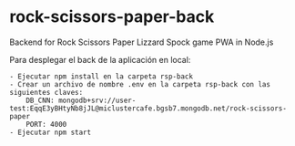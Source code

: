 # rock-scissors-paper-back

Backend for Rock Scissors Paper Lizzard Spock game PWA in Node.js

Para desplegar el back de la aplicación en local:

    - Ejecutar npm install en la carpeta rsp-back
    - Crear un archivo de nombre .env en la carpeta rsp-back con las siguientes claves:
        DB_CNN: mongodb+srv://user-test:EqqE3yBHtyNb8jJL@miclustercafe.bgsb7.mongodb.net/rock-scissors-paper
        PORT: 4000
    - Ejecutar npm start
